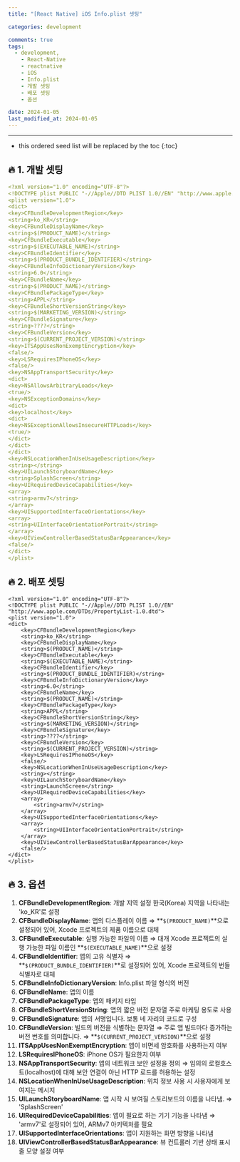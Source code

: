 ```yaml
---
title: "[React Native] iOS Info.plist 셋팅"

categories: development

comments: true
tags:
  - development,
    - React-Native
    - reactnative
    - iOS
    - Info.plist
    - 개발 셋팅
    - 배포 셋팅
    - 옵션

date: 2024-01-05
last_modified_at: 2024-01-05
---
```


---

<!-- prettier-ignore -->
* this ordered seed list will be replaced by the toc 
{:toc}

## **🔥 1. 개발 셋팅**

```yaml
<?xml version="1.0" encoding="UTF-8"?>
<!DOCTYPE plist PUBLIC "-//Apple//DTD PLIST 1.0//EN" "http://www.apple.com/DTDs/PropertyList-1.0.dtd">
<plist version="1.0">
<dict>
<key>CFBundleDevelopmentRegion</key>
<string>ko_KR</string>
<key>CFBundleDisplayName</key>
<string>$(PRODUCT_NAME)</string>
<key>CFBundleExecutable</key>
<string>$(EXECUTABLE_NAME)</string>
<key>CFBundleIdentifier</key>
<string>$(PRODUCT_BUNDLE_IDENTIFIER)</string>
<key>CFBundleInfoDictionaryVersion</key>
<string>6.0</string>
<key>CFBundleName</key>
<string>$(PRODUCT_NAME)</string>
<key>CFBundlePackageType</key>
<string>APPL</string>
<key>CFBundleShortVersionString</key>
<string>$(MARKETING_VERSION)</string>
<key>CFBundleSignature</key>
<string>????</string>
<key>CFBundleVersion</key>
<string>$(CURRENT_PROJECT_VERSION)</string>
<key>ITSAppUsesNonExemptEncryption</key>
<false/>
<key>LSRequiresIPhoneOS</key>
<false/>
<key>NSAppTransportSecurity</key>
<dict>
<key>NSAllowsArbitraryLoads</key>
<true/>
<key>NSExceptionDomains</key>
<dict>
<key>localhost</key>
<dict>
<key>NSExceptionAllowsInsecureHTTPLoads</key>
<true/>
</dict>
</dict>
</dict>
<key>NSLocationWhenInUseUsageDescription</key>
<string></string>
<key>UILaunchStoryboardName</key>
<string>SplashScreen</string>
<key>UIRequiredDeviceCapabilities</key>
<array>
<string>armv7</string>
</array>
<key>UISupportedInterfaceOrientations</key>
<array>
<string>UIInterfaceOrientationPortrait</string>
</array>
<key>UIViewControllerBasedStatusBarAppearance</key>
<false/>
</dict>
</plist>
```

## **🔥 2. 배포 셋팅**

```
<?xml version="1.0" encoding="UTF-8"?>
<!DOCTYPE plist PUBLIC "-//Apple//DTD PLIST 1.0//EN" "http://www.apple.com/DTDs/PropertyList-1.0.dtd">
<plist version="1.0">
<dict>
	<key>CFBundleDevelopmentRegion</key>
	<string>ko_KR</string>
	<key>CFBundleDisplayName</key>
	<string>$(PRODUCT_NAME)</string>
	<key>CFBundleExecutable</key>
	<string>$(EXECUTABLE_NAME)</string>
	<key>CFBundleIdentifier</key>
	<string>$(PRODUCT_BUNDLE_IDENTIFIER)</string>
	<key>CFBundleInfoDictionaryVersion</key>
	<string>6.0</string>
	<key>CFBundleName</key>
	<string>$(PRODUCT_NAME)</string>
	<key>CFBundlePackageType</key>
	<string>APPL</string>
	<key>CFBundleShortVersionString</key>
	<string>$(MARKETING_VERSION)</string>
	<key>CFBundleSignature</key>
	<string>????</string>
	<key>CFBundleVersion</key>
	<string>$(CURRENT_PROJECT_VERSION)</string>
	<key>LSRequiresIPhoneOS</key>
	<false/>
	<key>NSLocationWhenInUseUsageDescription</key>
	<string></string>
	<key>UILaunchStoryboardName</key>
	<string>LaunchScreen</string>
	<key>UIRequiredDeviceCapabilities</key>
	<array>
		<string>armv7</string>
	</array>
	<key>UISupportedInterfaceOrientations</key>
	<array>
		<string>UIInterfaceOrientationPortrait</string>
	</array>
	<key>UIViewControllerBasedStatusBarAppearance</key>
	<false/>
</dict>
</plist>
```

## **🔥 3. 옵션**

1. **CFBundleDevelopmentRegion**: 개발 지역 설정 한국(Korea) 지역을 나타내는 'ko_KR'로 설정
2. **CFBundleDisplayName**: 앱의 디스플레이 이름 ⇒ **`$(PRODUCT_NAME)`**으로 설정되어 있어, Xcode 프로젝트의 제품 이름으로 대체
3. **CFBundleExecutable**: 실행 가능한 파일의 이름 ⇒ 대개 Xcode 프로젝트의 실행 가능한 파일 이름인 **`$(EXECUTABLE_NAME)`**으로 설정
4. **CFBundleIdentifier**: 앱의 고유 식별자 ⇒ **`$(PRODUCT_BUNDLE_IDENTIFIER)`**로 설정되어 있어, Xcode 프로젝트의 번들 식별자로 대체
5. **CFBundleInfoDictionaryVersion**: Info.plist 파일 형식의 버전
6. **CFBundleName**: 앱의 이름
7. **CFBundlePackageType**: 앱의 패키지 타입
8. **CFBundleShortVersionString**: 앱의 짧은 버전 문자열 주로 마케팅 용도로 사용
9. **CFBundleSignature**: 앱의 서명입니다. 보통 네 자리의 코드로 구성
10. **CFBundleVersion**: 빌드의 버전을 식별하는 문자열 ⇒ 주로 앱 빌드마다 증가하는 버전 번호를 의미합니다. ⇒ **`$(CURRENT_PROJECT_VERSION)`**으로 설정
11. **ITSAppUsesNonExemptEncryption**: 앱이 비면세 암호화를 사용하는지 여부
12. **LSRequiresIPhoneOS**: iPhone OS가 필요한지 여부
13. **NSAppTransportSecurity**: 앱의 네트워크 보안 설정을 정의 ⇒ 임의의 로컬호스트(localhost)에 대해 보안 연결이 아닌 HTTP 로드를 허용하는 설정
14. **NSLocationWhenInUseUsageDescription**: 위치 정보 사용 시 사용자에게 보여지는 메시지
15. **UILaunchStoryboardName**: 앱 시작 시 보여질 스토리보드의 이름을 나타냄. ⇒ 'SplashScreen'
16. **UIRequiredDeviceCapabilities**: 앱이 필요로 하는 기기 기능을 나타냄 ⇒ 'armv7'로 설정되어 있어, ARMv7 아키텍처를 필요
17. **UISupportedInterfaceOrientations**: 앱이 지원하는 화면 방향을 나타냄
18. **UIViewControllerBasedStatusBarAppearance**: 뷰 컨트롤러 기반 상태 표시줄 모양 설정 여부
